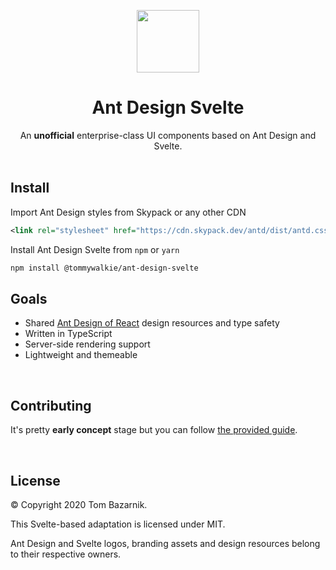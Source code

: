 <p align="center">
  <img width="100" src="https://raw.githubusercontent.com/tommywalkie/ant-design-svelte/main/demo/logo.png">
</p>



<h1 align="center">Ant Design Svelte</h1>

<div align="center">
     An <strong>unofficial</strong> enterprise-class UI components based on Ant Design and Svelte.
</div>
<br>

## Install

Import Ant Design styles from Skypack or any other CDN

```xml
<link rel="stylesheet" href="https://cdn.skypack.dev/antd/dist/antd.css">
```

Install Ant Design Svelte from `npm` or `yarn`

```bash
npm install @tommywalkie/ant-design-svelte
```



## Goals

- Shared [Ant Design of React](https://ant.design/docs/spec/introduce) design resources and type safety
- Written in TypeScript
- Server-side rendering support
- Lightweight and themeable

<br>

## Contributing

It's pretty **early concept** stage but you can follow [the provided guide](https://github.com/tommywalkie/ant-design-svelte/blob/master/CONTRIBUTING.md).

<br>

## License

© Copyright 2020 Tom Bazarnik.

This Svelte-based adaptation is licensed under MIT.

Ant Design and Svelte logos, branding assets and design resources belong to their respective owners.



